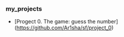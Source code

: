 
### my_projects

* [Progect 0. The game: guess the number] (https://github.com/Ar1sha/sf/project_0)